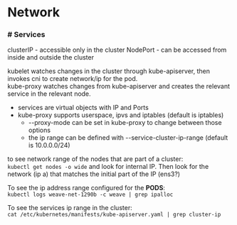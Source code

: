 # Network

### **# Services**

clusterIP - accessible only in the cluster
NodePort - can be accessed from inside and outside the cluster

kubelet watches changes in the cluster through kube-apiserver, then invokes cni to create network/ip for the pod.  
kube-proxy watches changes from kube-apiserver and creates the relevant service in the relevant node.
* services are virtual objects with IP and Ports
* kube-proxy supports userspace, ipvs and iptables (default is iptables)
    * --proxy-mode can be set in kube-proxy to change between those options
    * the ip range can be defined with --service-cluster-ip-range (default is 10.0.0.0/24)

to see network range of the nodes that are part of a cluster:  
```kubectl get nodes -o wide``` and look for internal IP. Then look for the network (ip a) that matches the initial part of the IP (ens3?)

To see the ip address range configured for the **PODS**:  
```kubectl logs weave-net-1290b -c weave | grep ipalloc```

To see the services ip range in the cluster:  
```cat /etc/kubernetes/manifests/kube-apiserver.yaml | grep cluster-ip```


